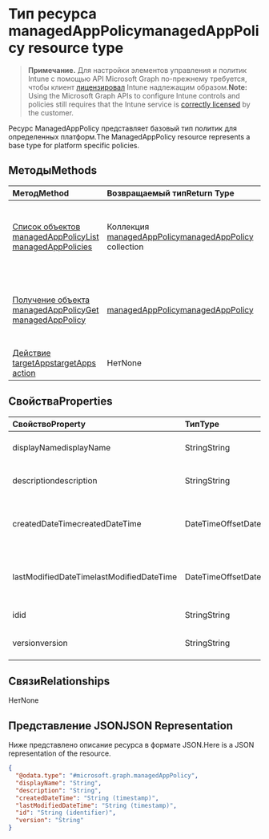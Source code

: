 # <a name="managedapppolicy-resource-type"></a><span data-ttu-id="47a50-101">Тип ресурса managedAppPolicy</span><span class="sxs-lookup"><span data-stu-id="47a50-101">managedAppPolicy resource type</span></span>

> <span data-ttu-id="47a50-102">**Примечание.** Для настройки элементов управления и политик Intune с помощью API Microsoft Graph по-прежнему требуется, чтобы клиент [лицензировал](https://go.microsoft.com/fwlink/?linkid=839381) Intune надлежащим образом.</span><span class="sxs-lookup"><span data-stu-id="47a50-102">**Note:** Using the Microsoft Graph APIs to configure Intune controls and policies still requires that the Intune service is [correctly licensed](https://go.microsoft.com/fwlink/?linkid=839381) by the customer.</span></span>

<span data-ttu-id="47a50-103">Ресурс ManagedAppPolicy представляет базовый тип политик для определенных платформ.</span><span class="sxs-lookup"><span data-stu-id="47a50-103">The ManagedAppPolicy resource represents a base type for platform specific policies.</span></span>
## <a name="methods"></a><span data-ttu-id="47a50-104">Методы</span><span class="sxs-lookup"><span data-stu-id="47a50-104">Methods</span></span>
|<span data-ttu-id="47a50-105">Метод</span><span class="sxs-lookup"><span data-stu-id="47a50-105">Method</span></span>|<span data-ttu-id="47a50-106">Возвращаемый тип</span><span class="sxs-lookup"><span data-stu-id="47a50-106">Return Type</span></span>|<span data-ttu-id="47a50-107">Описание</span><span class="sxs-lookup"><span data-stu-id="47a50-107">Description</span></span>|
|:---|:---|:---|
|[<span data-ttu-id="47a50-108">Список объектов managedAppPolicy</span><span class="sxs-lookup"><span data-stu-id="47a50-108">List managedAppPolicies</span></span>](../api/intune_mam_managedapppolicy_list.md)|<span data-ttu-id="47a50-109">Коллекция [managedAppPolicy](../resources/intune_mam_managedapppolicy.md)</span><span class="sxs-lookup"><span data-stu-id="47a50-109">[managedAppPolicy](../resources/intune_mam_managedapppolicy.md) collection</span></span>|<span data-ttu-id="47a50-110">Список свойств и связей объектов [managedAppPolicy](../resources/intune_mam_managedapppolicy.md).</span><span class="sxs-lookup"><span data-stu-id="47a50-110">List properties and relationships of the [managedAppPolicy](../resources/intune_mam_managedapppolicy.md) objects.</span></span>|
|[<span data-ttu-id="47a50-111">Получение объекта managedAppPolicy</span><span class="sxs-lookup"><span data-stu-id="47a50-111">Get managedAppPolicy</span></span>](../api/intune_mam_managedapppolicy_get.md)|[<span data-ttu-id="47a50-112">managedAppPolicy</span><span class="sxs-lookup"><span data-stu-id="47a50-112">managedAppPolicy</span></span>](../resources/intune_mam_managedapppolicy.md)|<span data-ttu-id="47a50-113">Чтение свойств и связей объекта [managedAppPolicy](../resources/intune_mam_managedapppolicy.md).</span><span class="sxs-lookup"><span data-stu-id="47a50-113">Read properties and relationships of [plannerTaskDetails](../resources/intune_mam_managedapppolicy.md) object.</span></span>|
|[<span data-ttu-id="47a50-114">Действие targetApps</span><span class="sxs-lookup"><span data-stu-id="47a50-114">targetApps action</span></span>](../api/intune_mam_managedapppolicy_targetapps.md)|<span data-ttu-id="47a50-115">Нет</span><span class="sxs-lookup"><span data-stu-id="47a50-115">None</span></span>|<span data-ttu-id="47a50-116">Н/Д</span><span class="sxs-lookup"><span data-stu-id="47a50-116">Not yet documented</span></span>|

## <a name="properties"></a><span data-ttu-id="47a50-117">Свойства</span><span class="sxs-lookup"><span data-stu-id="47a50-117">Properties</span></span>
|<span data-ttu-id="47a50-118">Свойство</span><span class="sxs-lookup"><span data-stu-id="47a50-118">Property</span></span>|<span data-ttu-id="47a50-119">Тип</span><span class="sxs-lookup"><span data-stu-id="47a50-119">Type</span></span>|<span data-ttu-id="47a50-120">Описание</span><span class="sxs-lookup"><span data-stu-id="47a50-120">Description</span></span>|
|:---|:---|:---|
|<span data-ttu-id="47a50-121">displayName</span><span class="sxs-lookup"><span data-stu-id="47a50-121">displayName</span></span>|<span data-ttu-id="47a50-122">String</span><span class="sxs-lookup"><span data-stu-id="47a50-122">String</span></span>|<span data-ttu-id="47a50-123">Отображаемое имя политики.</span><span class="sxs-lookup"><span data-stu-id="47a50-123">Policy display name.</span></span>|
|<span data-ttu-id="47a50-124">description</span><span class="sxs-lookup"><span data-stu-id="47a50-124">description</span></span>|<span data-ttu-id="47a50-125">String</span><span class="sxs-lookup"><span data-stu-id="47a50-125">String</span></span>|<span data-ttu-id="47a50-126">Описание политики.</span><span class="sxs-lookup"><span data-stu-id="47a50-126">The policy's description.</span></span>|
|<span data-ttu-id="47a50-127">createdDateTime</span><span class="sxs-lookup"><span data-stu-id="47a50-127">createdDateTime</span></span>|<span data-ttu-id="47a50-128">DateTimeOffset</span><span class="sxs-lookup"><span data-stu-id="47a50-128">DateTimeOffset</span></span>|<span data-ttu-id="47a50-129">Дата и время создания политики.</span><span class="sxs-lookup"><span data-stu-id="47a50-129">The date and time the group was created.</span></span>|
|<span data-ttu-id="47a50-130">lastModifiedDateTime</span><span class="sxs-lookup"><span data-stu-id="47a50-130">lastModifiedDateTime</span></span>|<span data-ttu-id="47a50-131">DateTimeOffset</span><span class="sxs-lookup"><span data-stu-id="47a50-131">DateTimeOffset</span></span>|<span data-ttu-id="47a50-132">Время последнего изменения политики.</span><span class="sxs-lookup"><span data-stu-id="47a50-132">Last time the policy was modified.</span></span>|
|<span data-ttu-id="47a50-133">id</span><span class="sxs-lookup"><span data-stu-id="47a50-133">id</span></span>|<span data-ttu-id="47a50-134">String</span><span class="sxs-lookup"><span data-stu-id="47a50-134">String</span></span>|<span data-ttu-id="47a50-135">Ключ объекта.</span><span class="sxs-lookup"><span data-stu-id="47a50-135">Key of the setting.</span></span>|
|<span data-ttu-id="47a50-136">version</span><span class="sxs-lookup"><span data-stu-id="47a50-136">version</span></span>|<span data-ttu-id="47a50-137">String</span><span class="sxs-lookup"><span data-stu-id="47a50-137">String</span></span>|<span data-ttu-id="47a50-138">Версия объекта.</span><span class="sxs-lookup"><span data-stu-id="47a50-138">Version of the entity.</span></span>|

## <a name="relationships"></a><span data-ttu-id="47a50-139">Связи</span><span class="sxs-lookup"><span data-stu-id="47a50-139">Relationships</span></span>
<span data-ttu-id="47a50-140">Нет</span><span class="sxs-lookup"><span data-stu-id="47a50-140">None</span></span>
## <a name="json-representation"></a><span data-ttu-id="47a50-141">Представление JSON</span><span class="sxs-lookup"><span data-stu-id="47a50-141">JSON Representation</span></span>
<span data-ttu-id="47a50-142">Ниже представлено описание ресурса в формате JSON.</span><span class="sxs-lookup"><span data-stu-id="47a50-142">Here is a JSON representation of the resource.</span></span>
<!-- {
  "blockType": "resource",
  "keyProperty": "id",
  "@odata.type": "microsoft.graph.managedAppPolicy"
}
-->
``` json
{
  "@odata.type": "#microsoft.graph.managedAppPolicy",
  "displayName": "String",
  "description": "String",
  "createdDateTime": "String (timestamp)",
  "lastModifiedDateTime": "String (timestamp)",
  "id": "String (identifier)",
  "version": "String"
}
```



